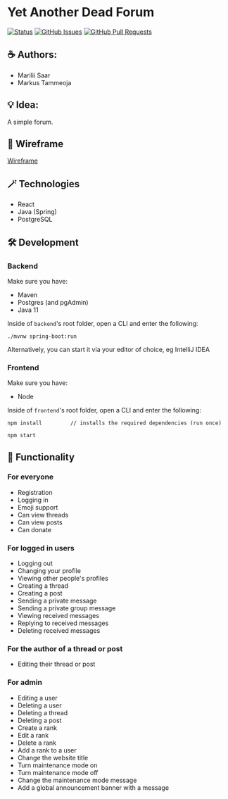 # Yet Another Dead Forum

[![Status](https://img.shields.io/badge/status-active-success.svg)]()
[![GitHub Issues](https://img.shields.io/github/issues/rakenduste-programmeerimine-2021/yet-another-dead-forum.svg)](https://github.com/rakenduste-programmeerimine-2021/yet-another-dead-forum/issues)
[![GitHub Pull Requests](https://img.shields.io/github/issues-pr/rakenduste-programmeerimine-2021/yet-another-dead-forum.svg)](https://github.com/rakenduste-programmeerimine-2021/yet-another-dead-forum/pulls)

## ☕ Authors:
* Marilii Saar
* Markus Tammeoja

## 💡 Idea:
A simple forum.

## 🎨 Wireframe
[Wireframe](https://lucid.app/lucidchart/d2b2d9c6-6dbd-4ebd-8750-2ed59556a80b/edit?viewport_loc=927%2C-111%2C1664%2C791%2C0_0&invitationId=inv_2093a20f-be4d-4a9e-811f-ef1ee4aaaaf2 "Initial wireframe")

## 🪄 Technologies
* React
* Java (Spring)
* PostgreSQL

## 🛠 Development

### **Backend**
Make sure you have:
* Maven 
* Postgres (and pgAdmin)
* Java 11

Inside of `backend`'s root folder, open a CLI and enter the following:

```
./mvnw spring-boot:run
```

Alternatively, you can start it via your editor of choice, eg IntelliJ IDEA


### **Frontend**

Make sure you have:
* Node

Inside of `frontend`'s root folder, open a CLI and enter the following:

```
npm install         // installs the required dependencies (run once)
```

```
npm start
```

## 📄 Functionality
### For everyone
* Registration
* Logging in
* Emoji support
* Can view threads
* Can view posts
* Can donate
### For logged in users
* Logging out
* Changing your profile
* Viewing other people's profiles
* Creating a thread
* Creating a post
* Sending a private message
* Sending a private group message
* Viewing received messages
* Replying to received messages
* Deleting received messages
### For the author of a thread or post
* Editing their thread or post
### For admin
* Editing a user
* Deleting a user
* Deleting a thread
* Deleting a post
* Create a rank
* Edit a rank
* Delete a rank
* Add a rank to a user
* Change the website title
* Turn maintenance mode on
* Turn maintenance mode off
* Change the maintenance mode message
* Add a global announcement banner with a message
